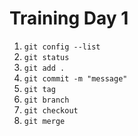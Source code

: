 # Training Day 1

1. `git config --list`
2. `git status`
3. `git add .`
4. `git commit -m "message"`
5. `git tag`
6. `git branch`
7. `git checkout`
8. `git merge`